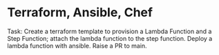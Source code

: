 # Terraform, Ansible, Chef

Task: Create a terraform template to provision a Lambda
Function and a Step Function; attach the lambda function
to the step function.
Deploy a lambda function with ansible. Raise a PR to main.
